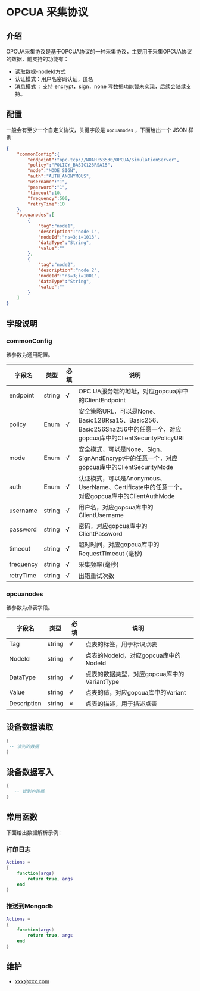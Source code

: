 # OPCUA 采集协议

## 介绍

OPCUA采集协议是基于OPCUA协议的一种采集协议，主要用于采集OPCUA协议的数据，前支持的功能有：

- 读取数据-nodeId方式
- 认证模式：用户名密码认证，匿名
- 消息模式 ：支持 encrypt，sign，none
写数据功能暂未实现，后续会陆续支持。

## 配置

一般会有至少一个自定义协议，关键字段是 `opcuanodes` ，下面给出一个 JSON 样例:

```json
{
    "commonConfig":{
        "endpoint":"opc.tcp://NOAH:53530/OPCUA/SimulationServer",
        "policy":"POLICY_BASIC128RSA15",
        "mode":"MODE_SIGN",
        "auth":"AUTH_ANONYMOUS",
        "username":"1",
        "password":"1",
        "timeout":10,
        "frequency":500,
        "retryTime":10
    },
    "opcuanodes":[
        {
            "tag":"node1",
            "description":"node 1",
            "nodeId":"ns=3;i=1013",
            "dataType":"String",
            "value":""
        },
        {
            "tag":"node2",
            "description":"node 2",
            "nodeId":"ns=3;i=1001",
            "dataType":"String",
            "value":""
        }
    ]
}
```

## 字段说明

### commonConfig

该参数为通用配置。

| 字段名  |  类型  | 必填  | 说明  |
| ------------ | ------------ | ------------ | ------------ |
| endpoint  |  string  |  √  | OPC UA服务端的地址，对应gopcua库中的ClientEndpoint  |
| policy  |  Enum  |  √  | 安全策略URL，可以是None、Basic128Rsa15、Basic256、Basic256Sha256中的任意一个，对应gopcua库中的ClientSecurityPolicyURI  |
| mode  |  Enum  |  √  | 安全模式，可以是None、Sign、SignAndEncrypt中的任意一个，对应gopcua库中的ClientSecurityMode |
| auth  |  Enum  |  √  | 认证模式，可以是Anonymous、UserName、Certificate中的任意一个，对应gopcua库中的ClientAuthMode |
| username  |  string  |  √  | 用户名，对应gopcua库中的ClientUsername |
| password  |  string  |  √  |密码，对应gopcua库中的ClientPassword |
| timeout  |  string  |  √  | 超时时间，对应gopcua库中的RequestTimeout (毫秒)  |
| frequency  |  string  |  √  | 采集频率(毫秒)  |
| retryTime  |  string  |  √  | 出错重试次数  |

### opcuanodes

该参数为点表字段。

| 字段名  |  类型  | 必填  | 说明  |
| ------------ | ------------ | ------------ | ------------ |
| Tag  |  string  |  √  | 点表的标签，用于标识点表  |
| NodeId  |  string  |  √  | 点表的NodeId，对应gopcua库中的NodeId  |
| DataType  |  string  |  √  | 点表的数据类型，对应gopcua库中的VariantType  |
| Value  |  string  |  √  | 点表的值，对应gopcua库中的Variant  |
| Description  |  string  |  ×  | 点表的描述，用于描述点表  |

## 设备数据读取

```lua
{
 -- 读到的数据
}
```

## 设备数据写入

```lua
{
   -- 读到的数据
}
```

## 常用函数

下面给出数据解析示例：

### 打印日志

```lua
Actions =
{
    function(args)
        return true, args
    end
}

```

### 推送到Mongodb

```lua
Actions =
{
    function(args)
        return true, args
    end
}

```

## 维护

- <xxx@xxx.com>
